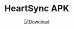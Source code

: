 <div align="center">
  
  # HeartSync APK
  
  <a href="https://github.com/PINAK-WORK/HeartSync/releases/latest">
    <img src="https://img.shields.io/badge/Download-Latest%20APK-27C879?style=for-the-badge&logo=android" alt="Download">
  </a>

</div>
